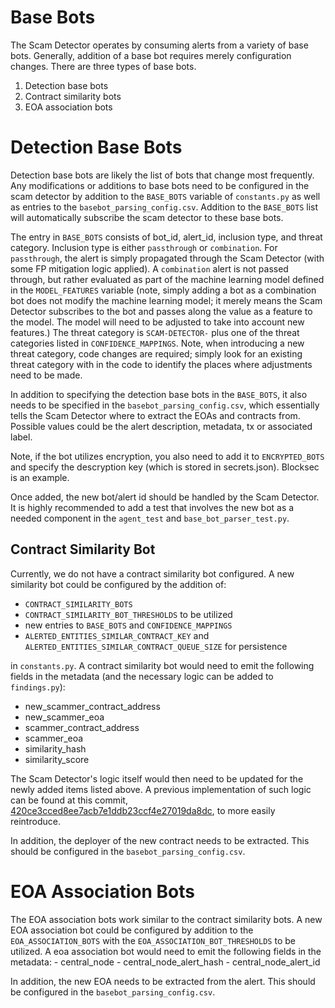 # Base Bots

The Scam Detector operates by consuming alerts from a variety of base bots. Generally, addition of a base bot requires merely configuration changes. There are three types of base bots.

1. Detection base bots
2. Contract similarity bots
3. EOA association bots

# Detection Base Bots
Detection base bots are likely the list of bots that change most frequently. Any modifications or additions to base bots need to be configured in the scam detector by addition to the `BASE_BOTS` variable of `constants.py` as well as entries to the `basebot_parsing_config.csv`. Addition to the `BASE_BOTS` list will automatically subscribe the scam detector to these base bots.

The entry in `BASE_BOTS` consists of bot_id, alert_id, inclusion type, and threat category. Inclusion type is either `passthrough` or `combination`. For `passthrough`, the alert is simply propagated through the Scam Detector (with some FP mitigation logic applied). A `combination` alert is not passed through, but rather evaluated as part of the machine learning model defined in the `MODEL_FEATURES` variable (note, simply adding a bot as a combination bot does not modify the machine learning model; it merely means the Scam Detector subscribes to the bot and passes along the value as a feature to the model. The model will need to be adjusted to take into account new features.) The threat category is `SCAM-DETECTOR-` plus one of the threat categories listed in `CONFIDENCE_MAPPINGS`. Note, when introducing a new threat category, code changes are required; simply look for an existing threat category with in the code to identify the places where adjustments need to be made.

In addition to specifying the detection base bots in the `BASE_BOTS`, it also needs to be specified in the `basebot_parsing_config.csv`, which essentially tells the Scam Detector where to extract the EOAs and contracts from. Possible values could be the alert description, metadata, tx or associated label. 

Note, if the bot utilizes encryption, you also need to add it to `ENCRYPTED_BOTS` and specify the descryption key (which is stored in secrets.json). Blocksec is an example. 

Once added, the new bot/alert id should be handled by the Scam Detector. It is highly recommended to add a test that involves the new bot as a needed component in the `agent_test` and `base_bot_parser_test.py`.

## Contract Similarity Bot

Currently, we do not have a contract similarity bot configured. A new similarity bot could be configured by the addition of:
- `CONTRACT_SIMILARITY_BOTS`
- `CONTRACT_SIMILARITY_BOT_THRESHOLDS` to be utilized
- new entries to `BASE_BOTS` and `CONFIDENCE_MAPPINGS`
- `ALERTED_ENTITIES_SIMILAR_CONTRACT_KEY` and `ALERTED_ENTITIES_SIMILAR_CONTRACT_QUEUE_SIZE` for persistence

in `constants.py`. A contract similarity bot would need to emit the following fields in the metadata (and the necessary logic can be added to `findings.py`):

- new_scammer_contract_address
- new_scammer_eoa
- scammer_contract_address
- scammer_eoa
- similarity_hash
- similarity_score
    
The Scam Detector's logic itself would then need to be updated for the newly added items listed above. A previous implementation of such logic can be found at this commit, [420ce3cced8ee7acb7e1ddb23ccf4e27019da8dc](https://github.com/forta-network/starter-kits/tree/420ce3cced8ee7acb7e1ddb23ccf4e27019da8dc/scam-detector-py), to more easily reintroduce.

In addition, the deployer of the new contract needs to be extracted. This should be configured in the `basebot_parsing_config.csv`.

# EOA Association Bots

The EOA association bots work similar to the contract similarity bots. A new EOA association bot could be configured by addition to the `EOA_ASSOCIATION_BOTS` with the `EOA_ASSOCIATION_BOT_THRESHOLDS` to be utilized. A eoa association bot would need to emit the following fields in the metadata:
    - central_node
    - central_node_alert_hash
    - central_node_alert_id

In addition, the new EOA needs to be extracted from the alert. This should be configured in the `basebot_parsing_config.csv`.

